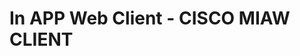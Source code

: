 <html>
<body>
<h1> In APP Web Client - CISCO MIAW CLIENT</h1>
<script type='text/javascript'>
	function initEmbeddedMessaging() {
		try {
			embeddedservice_bootstrap.settings.language = 'en_US'; // For example, enter 'en' or 'en-US'
			embeddedservice_bootstrap.init(
				'00Dx00000008aLX',
				'asa_agent',
				'https://ciscosales.perf2r.pc-rnd.force.com/ESWasaagent1741676347571',
				{
					scrt2URL: 'https://syntheticciscosales5.perf2r.my.pc-rnd.salesforce-scrt.com'
				}
			);
		} catch (err) {
			console.error('Error loading Embedded Messaging: ', err);
		}
	};
</script>
<script type='text/javascript' src='https://ciscosales.perf2r.pc-rnd.force.com/ESWasaagent1741676347571/assets/js/bootstrap.min.js' onload='initEmbeddedMessaging()'></script>


</body>
</html>
